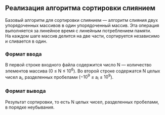 ## Реализация алгоритма сортировки слиянием

Базовый алгоритм для сортировки слиянием — алгоритм слияния двух упорядоченных массивов в один упорядоченный массив. Эта операция выполняется за линейное время с линейным потреблением памяти.  
На каждом шаге массив делится на две части, сортируется независимо и сливается в один.  

### Формат ввода
В первой строке входного файла содержится число N — количество элементов массива (0 ≤ N ≤ $10^6$).
Во второй строке содержатся N целых чисел a<sub>i</sub>, разделенных пробелами ($-10^9$ ≤ a<sub>i</sub> ≤ $10^9$).
### Формат вывода
Результат сортировки, то есть N целых чисел, разделенных пробелами, в порядке неубывания.